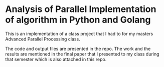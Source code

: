 # Analysis of Parallel Implementation of algorithm in Python and Golang


This is an implementation of a class project that I had to for my masters Advanced Parallel Processing class.

The code and output files are presented in the repo.
The work and the results are mentioned in the final paper that I presented to my class during that semester which is also attached in this repo.
